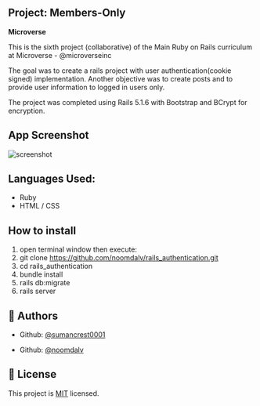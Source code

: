 ## Project: Members-Only

<b>Microverse</b>

This is the sixth project (collaborative) of the Main Ruby on Rails curriculum at Microverse - @microverseinc

The goal was to create a rails project with user authentication(cookie signed) implementation. 
Another objective was to create posts and to provide user information to logged in users only.

The project was completed using Rails 5.1.6 with Bootstrap and BCrypt for encryption.

## App Screenshot
![screenshot](https://i.imgur.com/Klwc1aO.png?1)

## Languages Used: 
- Ruby
- HTML / CSS

## How to install

1. open terminal window then execute:
2. git clone https://github.com/noomdalv/rails_authentication.git
3. cd rails_authentication
4. bundle install
5. rails db:migrate
6. rails server


## 👤 Authors
- Github: [@sumancrest0001](https://github.com/sumancrest0001)

- Github: [@noomdalv](https://github.com/noomdalv)

## 📝 License

This project is [MIT](https://opensource.org/licenses/MIT) licensed.
